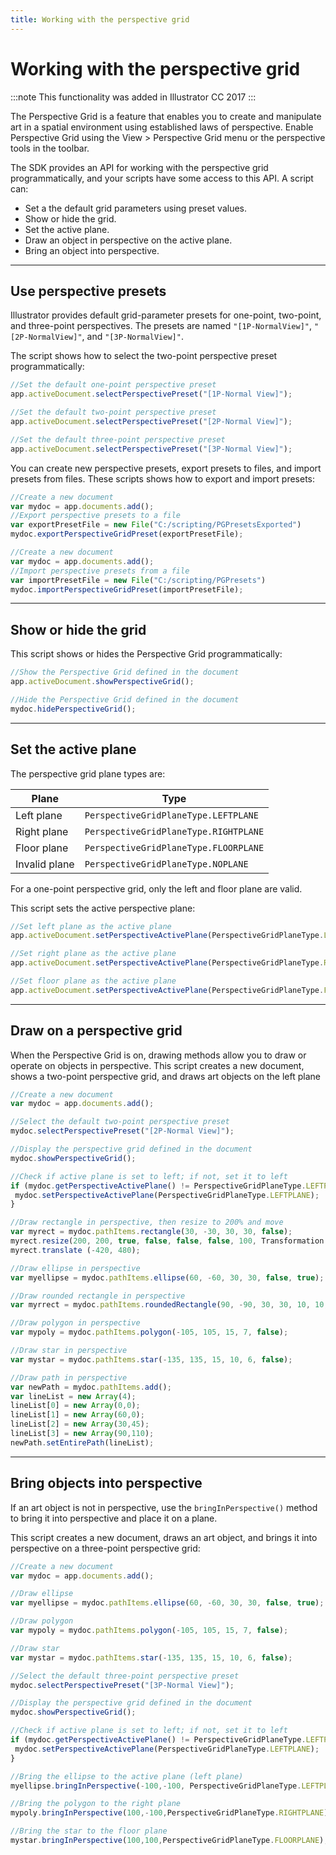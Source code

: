 ```yaml
---
title: Working with the perspective grid
---
```

# Working with the perspective grid

:::note
This functionality was added in Illustrator CC 2017
:::

The Perspective Grid is a feature that enables you to create and manipulate art in a spatial environment using established laws of perspective. Enable Perspective Grid using the View > Perspective Grid menu or the perspective tools in the toolbar.

The SDK provides an API for working with the perspective grid programmatically, and your scripts have some access to this API. A script can:

- Set a the default grid parameters using preset values.
- Show or hide the grid.
- Set the active plane.
- Draw an object in perspective on the active plane.
- Bring an object into perspective.

---

## Use perspective presets

Illustrator provides default grid-parameter presets for one-point, two-point, and three-point perspectives. The presets are named `"[1P-NormalView]"`, `"[2P-NormalView]"`, and `"[3P-NormalView]"`.

The script shows how to select the two-point perspective preset programmatically:

```javascript
//Set the default one-point perspective preset
app.activeDocument.selectPerspectivePreset("[1P-Normal View]");

//Set the default two-point perspective preset
app.activeDocument.selectPerspectivePreset("[2P-Normal View]");

//Set the default three-point perspective preset
app.activeDocument.selectPerspectivePreset("[3P-Normal View]");
```

You can create new perspective presets, export presets to files, and import presets from files. These scripts shows how to export and import presets:

```javascript
//Create a new document
var mydoc = app.documents.add();
//Export perspective presets to a file
var exportPresetFile = new File("C:/scripting/PGPresetsExported")
mydoc.exportPerspectiveGridPreset(exportPresetFile);

//Create a new document
var mydoc = app.documents.add();
//Import perspective presets from a file
var importPresetFile = new File("C:/scripting/PGPresets")
mydoc.importPerspectiveGridPreset(importPresetFile);
```

---

## Show or hide the grid

This script shows or hides the Perspective Grid programmatically:

```javascript
//Show the Perspective Grid defined in the document
app.activeDocument.showPerspectiveGrid();

//Hide the Perspective Grid defined in the document
mydoc.hidePerspectiveGrid();
```

---

## Set the active plane

The perspective grid plane types are:

| Plane | Type |
| --- | --- |
| Left plane | `PerspectiveGridPlaneType.LEFTPLANE` |
| Right plane | `PerspectiveGridPlaneType.RIGHTPLANE` |
| Floor plane | `PerspectiveGridPlaneType.FLOORPLANE` |
| Invalid plane | `PerspectiveGridPlaneType.NOPLANE` |

For a one-point perspective grid, only the left and floor plane are valid.

This script sets the active perspective plane:

```javascript
//Set left plane as the active plane
app.activeDocument.setPerspectiveActivePlane(PerspectiveGridPlaneType.LEFTPLANE);

//Set right plane as the active plane
app.activeDocument.setPerspectiveActivePlane(PerspectiveGridPlaneType.RIGHTPLANE);

//Set floor plane as the active plane
app.activeDocument.setPerspectiveActivePlane(PerspectiveGridPlaneType.FLOORPLANE);
```

---

## Draw on a perspective grid

When the Perspective Grid is on, drawing methods allow you to draw or operate on objects in perspective. This script creates a new document, shows a two-point perspective grid, and draws art objects on the left
plane

```javascript
//Create a new document
var mydoc = app.documents.add();

//Select the default two-point perspective preset
mydoc.selectPerspectivePreset("[2P-Normal View]");

//Display the perspective grid defined in the document
mydoc.showPerspectiveGrid();

//Check if active plane is set to left; if not, set it to left
if (mydoc.getPerspectiveActivePlane() != PerspectiveGridPlaneType.LEFTPLANE) {
 mydoc.setPerspectiveActivePlane(PerspectiveGridPlaneType.LEFTPLANE);
}

//Draw rectangle in perspective, then resize to 200% and move
var myrect = mydoc.pathItems.rectangle(30, -30, 30, 30, false);
myrect.resize(200, 200, true, false, false, false, 100, Transformation.TOPLEFT);
myrect.translate (-420, 480);

//Draw ellipse in perspective
var myellipse = mydoc.pathItems.ellipse(60, -60, 30, 30, false, true);

//Draw rounded rectangle in perspective
var myrrect = mydoc.pathItems.roundedRectangle(90, -90, 30, 30, 10, 10, false);

//Draw polygon in perspective
var mypoly = mydoc.pathItems.polygon(-105, 105, 15, 7, false);

//Draw star in perspective
var mystar = mydoc.pathItems.star(-135, 135, 15, 10, 6, false);

//Draw path in perspective
var newPath = mydoc.pathItems.add();
var lineList = new Array(4);
lineList[0] = new Array(0,0);
lineList[1] = new Array(60,0);
lineList[2] = new Array(30,45);
lineList[3] = new Array(90,110);
newPath.setEntirePath(lineList);
```

---

## Bring objects into perspective

If an art object is not in perspective, use the `bringInPerspective()` method to bring it into perspective and place it on a plane.

This script creates a new document, draws an art object, and brings it into perspective on a three-point perspective grid:

```javascript
//Create a new document
var mydoc = app.documents.add();

//Draw ellipse
var myellipse = mydoc.pathItems.ellipse(60, -60, 30, 30, false, true);

//Draw polygon
var mypoly = mydoc.pathItems.polygon(-105, 105, 15, 7, false);

//Draw star
var mystar = mydoc.pathItems.star(-135, 135, 15, 10, 6, false);

//Select the default three-point perspective preset
mydoc.selectPerspectivePreset("[3P-Normal View]");

//Display the perspective grid defined in the document
mydoc.showPerspectiveGrid();

//Check if active plane is set to left; if not, set it to left
if (mydoc.getPerspectiveActivePlane() != PerspectiveGridPlaneType.LEFTPLANE) {
 mydoc.setPerspectiveActivePlane(PerspectiveGridPlaneType.LEFTPLANE);
}

//Bring the ellipse to the active plane (left plane)
myellipse.bringInPerspective(-100,-100, PerspectiveGridPlaneType.LEFTPLANE);

//Bring the polygon to the right plane
mypoly.bringInPerspective(100,-100,PerspectiveGridPlaneType.RIGHTPLANE);

//Bring the star to the floor plane
mystar.bringInPerspective(100,100,PerspectiveGridPlaneType.FLOORPLANE);
```
